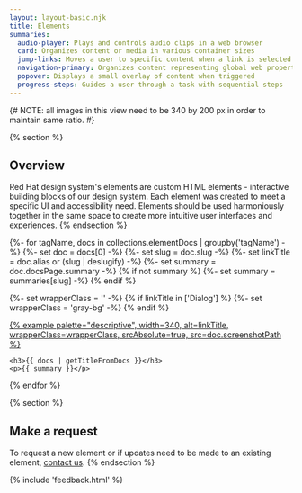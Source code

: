 ```yaml
---
layout: layout-basic.njk
title: Elements
summaries:
  audio-player: Plays and controls audio clips in a web browser
  card: Organizes content or media in various container sizes
  jump-links: Moves a user to specific content when a link is selected
  navigation-primary: Organizes content representing global web properties
  popover: Displays a small overlay of content when triggered
  progress-steps: Guides a user through a task with sequential steps
---
```


{# NOTE: all images in this view need to be 340 by 200 px in order to maintain same ratio. #}

{% section %}
  ## Overview
  Red Hat design system's elements are custom HTML elements - interactive 
  building blocks of our design system. Each element was created to meet a 
  specific UI and accessibility need. Elements should be used harmoniously 
  together in the same space to create more intuitive user interfaces and 
  experiences.
{% endsection %}

<div class="multi-column--min-400-wide margin-top--10">
{%- for tagName, docs in collections.elementDocs | groupby('tagName') -%}
  {%- set doc = docs[0] -%}
  {%- set slug = doc.slug -%}
  {%- set linkTitle = doc.alias or (slug | deslugify) -%}
  {%- set summary = doc.docsPage.summary -%}
  {% if not summary %}
    {%- set summary = summaries[slug] -%}
  {% endif %}

  {%- set wrapperClass = '' -%}
  {% if linkTitle in ['Dialog'] %}
    {%- set wrapperClass = 'gray-bg' -%}
  {% endif %}

  <div class="padding-stacked">
    <a href="{{ doc.href | url }}">
      {% example palette="descriptive",
                 width=340,
                 alt=linkTitle,
                 wrapperClass=wrapperClass,
                 srcAbsolute=true,
                 src=doc.screenshotPath %}
    </a>

    <h3>{{ docs | getTitleFromDocs }}</h3>
    <p>{{ summary }}</p>
  </div>
{% endfor %}
</div>

{% section %}
  ## Make a request
  To request a new element or if updates need to be made to an existing element, 
  [contact us](mailto:digital-design-system@redhat.com).
{% endsection %}

{% include 'feedback.html' %}
